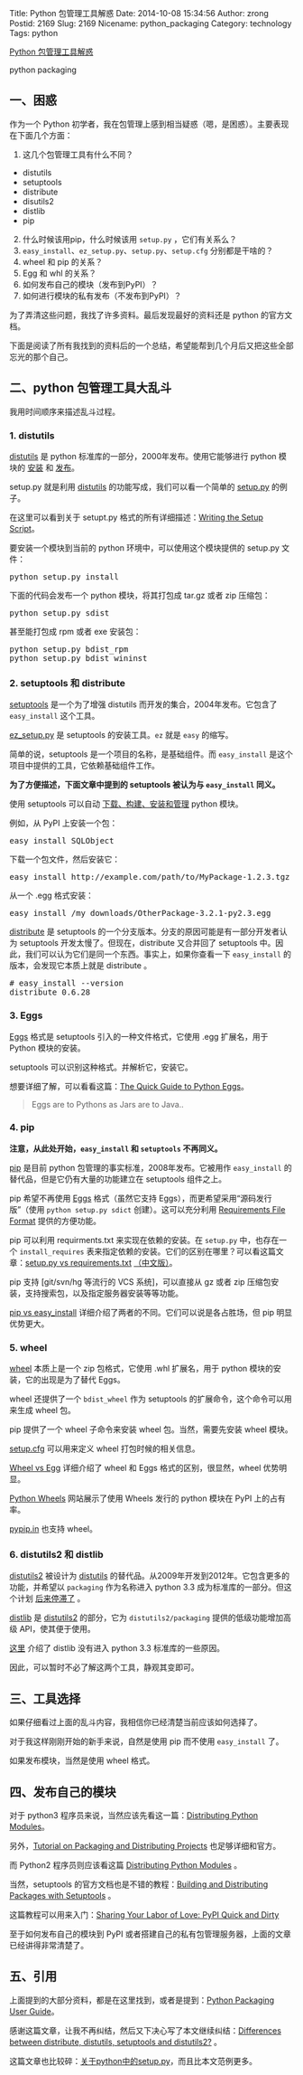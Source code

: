 Title: Python 包管理工具解惑
Date: 2014-10-08 15:34:56
Author: zrong
Postid: 2169
Slug: 2169
Nicename: python_packaging
Category: technology
Tags: python

[Python 包管理工具解惑](http://zengrong.net/post/2169.htm)

python packaging

## 一、困惑

作为一个 Python 初学者，我在包管理上感到相当疑惑（嗯，是困惑）。主要表现在下面几个方面：

1. 这几个包管理工具有什么不同？
* distutils
* setuptools
* distribute
* disutils2
* distlib
* pip
2. 什么时候该用pip，什么时候该用 `setup.py` ，它们有关系么？
3. `easy_install`、`ez_setup.py`、`setup.py`、`setup.cfg` 分别都是干啥的？
4. wheel 和 pip 的关系？
5. Egg 和 whl 的关系？
6. 如何发布自己的模块（发布到PyPI）？
7. 如何进行模块的私有发布（不发布到PyPI）？

为了弄清这些问题，我找了许多资料。最后发现最好的资料还是 python 的官方文档。

下面是阅读了所有我找到的资料后的一个总结，希望能帮到几个月后又把这些全部忘光的那个自己。<!--more-->

## 二、python 包管理工具大乱斗

我用时间顺序来描述乱斗过程。

### 1. distutils

[distutils][11] 是 python 标准库的一部分，2000年发布。使用它能够进行 python 模块的 [安装][12] 和 [发布][13]。

setup.py 就是利用 [distutils][11] 的功能写成，我们可以看一个简单的 [setup.py][14] 的例子。

在这里可以看到关于 setupt.py 格式的所有详细描述：[Writing the Setup Script][15]。

要安装一个模块到当前的 python 环境中，可以使用这个模块提供的 setup.py 文件：

<pre lang="python">
python setup.py install
</pre>

下面的代码会发布一个 python 模块，将其打包成 tar.gz 或者 zip 压缩包：

<pre lang="python">
python setup.py sdist
</pre>

甚至能打包成 rpm 或者 exe 安装包：

<pre lang="python">
python setup.py bdist_rpm
python setup.py bdist_wininst
</pre>

### 2. setuptools 和 distribute

[setuptools][15] 是一个为了增强 distutils 而开发的集合，2004年发布。它包含了 `easy_install` 这个工具。

[ez_setup.py][27] 是 setuptools 的安装工具。`ez` 就是 `easy` 的缩写。

简单的说，setuptools 是一个项目的名称，是基础组件。而 `easy_install` 是这个项目中提供的工具，它依赖基础组件工作。

**为了方便描述，下面文章中提到的 setuptools 被认为与 `easy_install` 同义。**

使用 setuptools 可以自动 [下载、构建、安装和管理][17] python 模块。

例如，从 PyPI 上安装一个包：

<pre lang="python">
easy_install SQLObject
</pre>

下载一个包文件，然后安装它：

<pre lang="python">
easy_install http://example.com/path/to/MyPackage-1.2.3.tgz
</pre>

从一个 .egg 格式安装：

<pre lang="python">
easy_install /my_downloads/OtherPackage-3.2.1-py2.3.egg
</pre>

[distribute][10] 是 setuptools 的一个分支版本。分支的原因可能是有一部分开发者认为 setuptools 开发太慢了。但现在，distribute 又合并回了 setuptools 中。因此，我们可以认为它们是同一个东西。事实上，如果你查看一下 `easy_install` 的版本，会发现它本质上就是 distribute 。

<pre lang="python">
# easy_install --version
distribute 0.6.28
</pre>

### 3. Eggs

[Eggs][4] 格式是 setuptools 引入的一种文件格式，它使用 .egg 扩展名，用于 Python 模块的安装。

setuptools 可以识别这种格式。并解析它，安装它。

想要详细了解，可以看看这篇：[The Quick Guide to Python Eggs][6]。

>Eggs are to Pythons as Jars are to Java..

### 4. pip

**注意，从此处开始，`easy_install` 和 `setuptools` 不再同义。**

[pip][23] 是目前 python 包管理的事实标准，2008年发布。它被用作 `easy_install` 的替代品，但是它仍有大量的功能建立在 setuptools 组件之上。

pip 希望不再使用 [Eggs][6] 格式（虽然它支持 Eggs），而更希望采用“源码发行版”（使用 `python setup.py sdict` 创建）。这可以充分利用 [Requirements File Format][22] 提供的方便功能。

pip 可以利用 requirments.txt 来实现在依赖的安装。在 `setup.py` 中，也存在一个 `install_requires` 表来指定依赖的安装。它们的区别在哪里？可以看这篇文章：[setup.py vs requirements.txt][9] [（中文版）][28]。

pip 支持 [git/svn/hg 等流行的 VCS 系统]，可以直接从 gz 或者 zip 压缩包安装，支持搜索包，以及指定服务器安装等等功能。

[pip vs easy_install][3] 详细介绍了两者的不同。它们可以说是各占胜场，但 pip 明显优势更大。

### 5. wheel

[wheel][25] 本质上是一个 zip 包格式，它使用 .whl 扩展名，用于 python 模块的安装，它的出现是为了替代 Eggs。

wheel 还提供了一个 `bdist_wheel` 作为 setuptools 的扩展命令，这个命令可以用来生成 wheel 包。

pip 提供了一个 wheel 子命令来安装 wheel 包。当然，需要先安装 wheel 模块。

[setup.cfg][26] 可以用来定义 wheel 打包时候的相关信息。

[Wheel vs Egg][2] 详细介绍了 wheel 和 Eggs 格式的区别，很显然，wheel 优势明显。

[Python Wheels][16] 网站展示了使用 Wheels 发行的 python 模块在 PyPI 上的占有率。

[pypip.in][29] 也支持 wheel。

### 6. distutils2 和 distlib

[distutils2][18] 被设计为 [distutils][11] 的替代品。从2009年开发到2012年。它包含更多的功能，并希望以 `packaging` 作为名称进入 python 3.3 成为标准库的一部分。但这个计划 [后来停滞了][19] 。

[distlib][20] 是 [distutils2][18] 的部分，它为 `distutils2/packaging` 提供的低级功能增加高级 API，使其便于使用。

[这里][21] 介绍了 distlib 没有进入 python 3.3 标准库的一些原因。

因此，可以暂时不必了解这两个工具，静观其变即可。

## 三、工具选择

如果仔细看过上面的乱斗内容，我相信你已经清楚当前应该如何选择了。

对于我这样刚刚开始的新手来说，自然是使用 pip 而不使用 `easy_install` 了。

如果发布模块，当然是使用 wheel 格式。

## 四、发布自己的模块

对于 python3 程序员来说，当然应该先看这一篇：[Distributing Python Modules][30]。

另外，[Tutorial on Packaging and Distributing Projects][31] 也足够详细和官方。

而 Python2 程序员则应该看这篇 [Distributing Python Modules][32] 。

当然，setuptools 的官方文档也是不错的教程：[Building and Distributing Packages with Setuptools][7] 。

这篇教程可以用来入门：[Sharing Your Labor of Love: PyPI Quick and Dirty][5]

至于如何发布自己的模块到 PyPI 或者搭建自己的私有包管理服务器，上面的文章已经讲得非常清楚了。

## 五、引用

上面提到的大部分资料，都是在这里找到，或者是提到：[Python Packaging User Guide][8]。

感谢这篇文章，让我不再纠结，然后又下决心写了本文继续纠结：[Differences between distribute, distutils, setuptools and distutils2?][1] 。

这篇文章也比较碎：[关于python中的setup.py][33]，而且比本文范例更多。

[1]: http://stackoverflow.com/a/14753678
[2]: https://packaging.python.org/en/latest/technical.html#wheel-vs-egg
[3]: https://packaging.python.org/en/latest/technical.html#pip-vs-easy-install
[4]: http://pythonhosted.org/setuptools/formats.html
[5]: https://hynek.me/articles/sharing-your-labor-of-love-pypi-quick-and-dirty/
[6]: http://peak.telecommunity.com/DevCenter/PythonEggs
[7]: http://pythonhosted.org/setuptools/setuptools.html
[8]: https://packaging.python.org/en/latest/
[9]: https://caremad.io/blog/setup-vs-requirement/
[10]: https://pypi.python.org/pypi/distribute
[11]: https://docs.python.org/3/library/distutils.html
[12]: https://docs.python.org/3/install/index.html
[13]: https://docs.python.org/3/distutils/index.html
[14]: https://docs.python.org/3/distutils/introduction.html?highlight=distutils#a-simple-example
[15]: https://docs.python.org/3/distutils/setupscript.html
[16]: http://pythonwheels.com/
[17]: https://pythonhosted.org/setuptools/easy_install.html
[18]: http://pythonhosted.org//Distutils2/
[19]: https://mail.python.org/pipermail/python-dev/2012-June/120430.html
[20]: https://pypi.python.org/pypi/distlib
[21]: http://pythonhosted.org/distlib/overview.html
[22]: https://pip.pypa.io/en/latest/reference/pip_install.html#requirements-file-format
[23]: https://pypi.python.org/pypi/pip/
[24]: https://pip.pypa.io/en/latest/reference/pip_install.html#vcs-support
[25]: http://wheel.rtfd.org/
[26]: http://wheel.readthedocs.org/en/latest/#defining-the-python-version
[27]: https://pypi.python.org/pypi/setuptools/#installation-instructions
[28]: http://pyzh.readthedocs.org/en/latest/python-setup-dot-py-vs-requirements-dot-txt.html
[29]: https://pypip.in/wheel.html
[30]: https://docs.python.org/3/distributing/index.html
[31]: https://packaging.python.org/en/latest/distributing.html
[32]: https://docs.python.org/2.7/distutils/index.html
[33]: http://blog.csdn.net/lynn_kong/article/details/17540207
